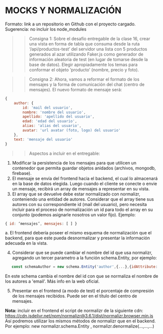 # MOCKS Y NORMALIZACIÓN

Formato: link a un repositorio en Github con el proyecto cargado.
Sugerencia: no incluir los node_modules

> > Consigna 1:
> > Sobre el desafío entregable de la clase 16, crear una vista en forma de tabla que consuma desde la ruta ‘/api/productos-test’ del servidor una lista con 5 productos generados al azar utilizando Faker.js como generador de información aleatoria de test (en lugar de tomarse desde la base de datos). Elegir apropiadamente los temas para conformar el objeto ‘producto’ (nombre, precio y foto).

> > Consigna 2:
> > Ahora, vamos a reformar el formato de los mensajes y la forma de comunicación del chat (centro de mensajes).
> > El nuevo formato de mensaje será:

```javascript
{
    author: {
        id: 'mail del usuario',
        nombre: 'nombre del usuario',
        apellido: 'apellido del usuario',
        edad: 'edad del usuario',
        alias: 'alias del usuario',
        avatar: 'url avatar (foto, logo) del usuario'
    },
    text: 'mensaje del usuario'
}
```

> > Aspectos a incluir en el entregable:

1. Modificar la persistencia de los mensajes para que utilicen un contenedor que permita guardar objetos anidados (archivos, mongodb, firebase).
2. El mensaje se envía del frontend hacia el backend, el cual lo almacenará en la base de datos elegida. Luego cuando el cliente se conecte o envie un mensaje, recibirá un array de mensajes a representar en su vista.
3. El array que se devuelve debe estar normalizado con normalizr, conteniendo una entidad de autores. Considerar que el array tiene sus autores con su correspondiente id (mail del usuario), pero necesita incluir para el proceso de normalización un id para todo el array en su conjunto (podemos asignarle nosotros un valor fijo).
   Ejemplo:

```javascript
{ id: ‘mensajes’, mensajes: [ ] }
```

a. El frontend debería poseer el mismo esquema de normalización que el backend, para que este pueda desnormalizar y presentar la información adecuada en la vista.

4. Considerar que se puede cambiar el nombre del id que usa normalizr, agregando un tercer parametro a la función schema.Entity, por ejemplo:

```javascript
   const schemaAuthor = new schema.Entity('author',{...},{idAttribute: 'email'});
```

En este schema cambia el nombre del id con que se normaliza el nombre de los autores a 'email'. Más info en la web oficial.

5. Presentar en el frontend (a modo de test) el porcentaje de compresión de los mensajes recibidos. Puede ser en el título del centro de mensajes.

**Nota:** incluir en el frontend el script de normalizr de la siguiente cdn: https://cdn.jsdelivr.net/npm/normalizr@3.6.1/dist/normalizr.browser.min.js
Así podremos utilizar los mismos métodos de normalizr que en el backend. Por ejemplo: new normalizr.schema.Entity , normalizr.denormalize(...,...,...)
